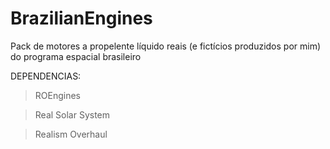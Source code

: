 # BrazilianEngines
Pack de motores a propelente líquido reais (e fictícios produzidos por mim) do programa espacial brasileiro

DEPENDENCIAS:

> ROEngines

> Real Solar System

> Realism Overhaul
